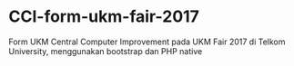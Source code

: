 # CCI-form-ukm-fair-2017
Form UKM Central Computer Improvement pada UKM Fair 2017 di Telkom University, menggunakan bootstrap dan PHP native
